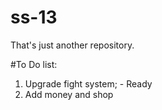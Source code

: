 # ss-13
That's just another repository.

#To Do list:
1. Upgrade fight system; - Ready
2. Add money and shop
